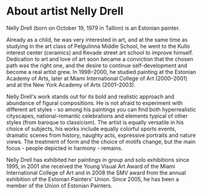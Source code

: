 # About artist **Nelly Drell**

Nelly Drell (born on October 19, 1979 in Tallinn) is an Estonian painter.

Already as a child, he was very interested in art, and at the same time as studying in the art class of Pelgulinna Middle School, he went to the Kullo interest center (ceramics) and Kevade street art school to improve himself. Dedication to art and love of art soon became a conviction that the chosen path was the right one, and the desire to continue self-development and become a real artist grew. In 1998–2000, he studied painting at the Estonian Academy of Arts, later at Miami International College of Art (2000–2001) and at the New York Academy of Arts (2001–2003).

Nelly Drell's work stands out for its bold and realistic approach and abundance of figural compositions. He is not afraid to experiment with different art styles - so among his paintings you can find both hyperrealistic cityscapes, national-romantic celebrations and elements typical of other styles (from baroque to classicism). The artist is equally versatile in his choice of subjects, his works include equally colorful sports events, dramatic scenes from history, naughty acts, expressive portraits and nature views. The treatment of form and the choice of motifs change, but the main focus - people depicted in harmony - remains.

Nelly Drell has exhibited her paintings in group and solo exhibitions since 1995, in 2001 she received the Young Visual Art Award of the Miami International College of Art and in 2008 the SMV award from the annual exhibition of the Estonian Painters' Union. Since 2005, he has been a member of the Union of Estonian Painters.